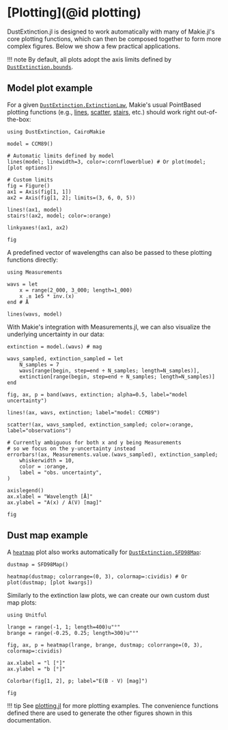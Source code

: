 # [Plotting](@id plotting)

DustExtinction.jl is designed to work automatically with many of Makie.jl's core plotting functions, which can then be composed together to form more complex figures. Below we show a few practical applications.

!!! note
    By default, all plots adopt the axis limits defined by [`DustExtinction.bounds`](@ref).

## Model plot example
For a given [`DustExtinction.ExtinctionLaw`](@ref), Makie's usual PointBased plotting functions (e.g., [lines](https://docs.makie.org/stable/reference/plots/lines), [scatter](https://docs.makie.org/stable/reference/plots/scatter), [stairs](https://docs.makie.org/stable/reference/plots/stairs), etc.) should work right out-of-the-box:

```@example a
using DustExtinction, CairoMakie
```

```@example a
model = CCM89()
```

```@example a
# Automatic limits defined by model
lines(model; linewidth=3, color=:cornflowerblue) # Or plot(model; [plot options])
```

```@example a
# Custom limits
fig = Figure()
ax1 = Axis(fig[1, 1])
ax2 = Axis(fig[1, 2]; limits=(3, 6, 0, 5))

lines!(ax1, model)
stairs!(ax2, model; color=:orange)

linkyaxes!(ax1, ax2)

fig
```

A predefined vector of wavelengths can also be passed to these plotting functions directly:

```@example a
using Measurements

wavs = let
    x = range(2_000, 3_000; length=1_000)
    x .± 1e5 * inv.(x)
end # Å

lines(wavs, model)
```

With Makie's integration with Measurements.jl, we can also visualize the underlying uncertainty in our data:

```@example a
extinction = model.(wavs) # mag

wavs_sampled, extinction_sampled = let
    N_samples = 7
    wavs[range(begin, step=end ÷ N_samples; length=N_samples)],
    extinction[range(begin, step=end ÷ N_samples; length=N_samples)]
end

fig, ax, p = band(wavs, extinction; alpha=0.5, label="model uncertainty")

lines!(ax, wavs, extinction; label="model: CCM89")

scatter!(ax, wavs_sampled, extinction_sampled; color=:orange, label="observations")

# Currently ambiguous for both x and y being Measurements
# so we focus on the y-uncertainty instead
errorbars!(ax, Measurements.value.(wavs_sampled), extinction_sampled;
    whiskerwidth = 10,
    color = :orange,
    label = "obs. uncertainty",
)

axislegend()
ax.xlabel = "Wavelength [Å]"
ax.ylabel = "A(x) / A(V) [mag]"

fig
```

## Dust map example
A [`heatmap`](https://docs.makie.org/stable/reference/plots/heatmap#heatmap) plot also works automatically for [`DustExtinction.SFD98Map`](@ref):

```@example a
dustmap = SFD98Map()

heatmap(dustmap; colorrange=(0, 3), colormap=:cividis) # Or plot(dustmap; [plot kwargs])
```

Similarly to the extinction law plots, we can create our own custom dust map plots:

```@example a
using Unitful

lrange = range(-1, 1; length=400)u"°"
brange = range(-0.25, 0.25; length=300)u"°"

fig, ax, p = heatmap(lrange, brange, dustmap; colorrange=(0, 3), colormap=:cividis)

ax.xlabel = "l [°]"
ax.ylabel = "b [°]"

Colorbar(fig[1, 2], p; label="E(B - V) [mag]")

fig
```

!!! tip
    See [plotting.jl](https://github.com/JuliaAstro/DustExtinction.jl/blob/docs-makie/docs/src/plotting.jl) for more plotting examples. The convenience functions defined there are used to generate the other figures shown in this documentation.
